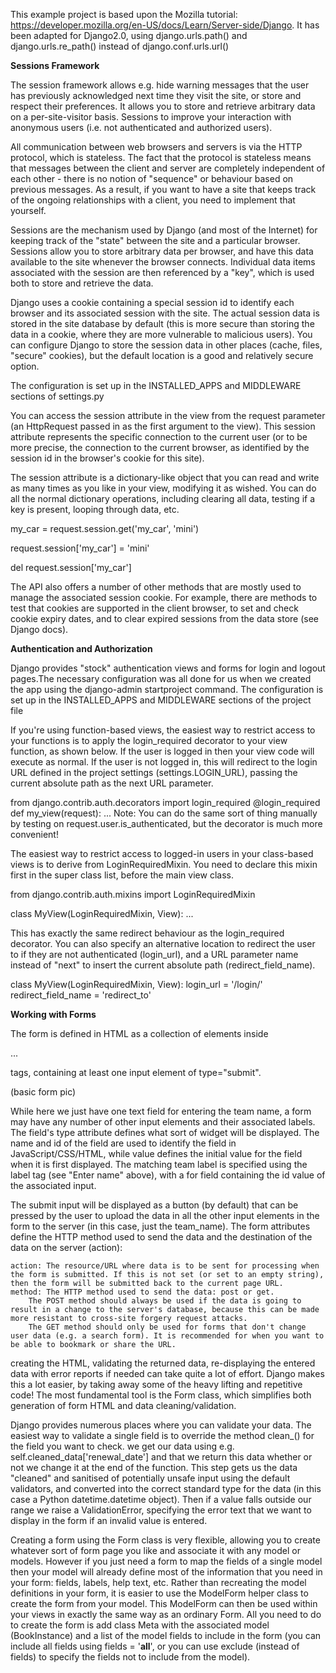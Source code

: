 This example project is based upon the Mozilla tutorial:  https://developer.mozilla.org/en-US/docs/Learn/Server-side/Django. It has been adapted for Django2.0, using django.urls.path() and django.urls.re_path() instead of django.conf.urls.url()

**Sessions Framework**

The session framework allows e.g. hide warning messages that the user
has previously acknowledged next time they visit the site, or store and
respect their preferences. It allows you to store and retrieve arbitrary
data on a per-site-visitor basis. Sessions to improve your interaction with anonymous users (i.e. not authenticated and authorized users).

All communication between web browsers and servers is via the HTTP
protocol, which is stateless. The fact that the protocol is stateless
means that messages between the client and server are completely
independent of each other - there is no notion of "sequence" or behaviour
based on previous messages. As a result, if you want to have a site that
keeps track of the ongoing relationships with a client, you need to implement
that yourself.

Sessions are the mechanism used by Django (and most of the Internet) for keeping track of the "state" between the site and a particular browser. Sessions allow you to store arbitrary data per browser, and have this data available to the site whenever the browser connects. Individual data items associated with the session are then referenced by a "key", which is used both to store and retrieve the data.

Django uses a cookie containing a special session id to identify each browser and its associated session with the site. The actual session data is stored in the site database by default (this is more secure than storing the data in a cookie, where they are more vulnerable to malicious users). You can configure Django to store the session data in other places (cache, files, "secure" cookies), but the default location is a good and relatively secure option.

The configuration is set up in the INSTALLED_APPS and MIDDLEWARE sections of settings.py

You can access the session attribute in the view from the request parameter (an HttpRequest passed in as the first argument to the view). This session attribute represents the specific connection to the current user (or to be more precise, the connection to the current browser, as identified by the session id in the browser's cookie for this site).

The session attribute is a dictionary-like object that you can read and write as many times as you like in your view, modifying it as wished. You can do all the normal dictionary operations, including clearing all data, testing if a key is present, looping through data, etc.



my_car = request.session.get('my_car', 'mini')

request.session['my_car'] = 'mini'

del request.session['my_car']

The API also offers a number of other methods that are mostly used to manage the associated session cookie.  For example, there are methods to test that cookies are supported in the client browser, to set and check cookie expiry dates, and to clear expired sessions from the data store (see Django docs).


**Authentication and Authorization**

Django provides "stock" authentication views and forms for login and logout pages.The necessary configuration was all done for us when we created the app using the django-admin startproject command. The configuration is set up in the INSTALLED_APPS and MIDDLEWARE sections of the project file

If you're using function-based views, the easiest way to restrict access to your functions is to apply the login_required decorator to your view function, as shown below. If the user is logged in then your view code will execute as normal. If the user is not logged in, this will redirect to the login URL defined in the project settings (settings.LOGIN_URL), passing the current absolute path as the next URL parameter.

from django.contrib.auth.decorators import login_required
@login_required
def my_view(request):
    ...
Note: You can do the same sort of thing manually by testing on request.user.is_authenticated, but the decorator is much more convenient!

The easiest way to restrict access to logged-in users in your class-based views is to derive from LoginRequiredMixin. You need to declare this mixin first in the super class list, before the main view class.

from django.contrib.auth.mixins import LoginRequiredMixin

class MyView(LoginRequiredMixin, View):
    ...

This has exactly the same redirect behaviour as the login_required decorator. You can also specify an alternative location to redirect the user to if they are not authenticated (login_url), and a URL parameter name instead of "next" to insert the current absolute path (redirect_field_name).

class MyView(LoginRequiredMixin, View):
    login_url = '/login/'
    redirect_field_name = 'redirect_to'

**Working with Forms**

The form is defined in HTML as a collection of elements inside <form>...</form> tags, containing at least one input element of type="submit".

(basic form pic)

While here we just have one text field for entering the team name, a form may have any number of other input elements and their associated labels. The field's type attribute defines what sort of widget will be displayed. The name and id of the field are used to identify the field in JavaScript/CSS/HTML, while value defines the initial value for the field when it is first displayed. The matching team label is specified using the label tag (see "Enter name" above), with a for field containing the id value of the associated input.

The submit input will be displayed as a button (by default) that can be pressed by the user to upload the data in all the other input elements in the form to the server (in this case, just the team_name). The form attributes define the HTTP method used to send the data and the destination of the data on the server (action):

    action: The resource/URL where data is to be sent for processing when the form is submitted. If this is not set (or set to an empty string), then the form will be submitted back to the current page URL.
    method: The HTTP method used to send the data: post or get.
        The POST method should always be used if the data is going to result in a change to the server's database, because this can be made more resistant to cross-site forgery request attacks.
        The GET method should only be used for forms that don't change user data (e.g. a search form). It is recommended for when you want to be able to bookmark or share the URL.

creating the HTML, validating the returned data, re-displaying the entered data with error reports if needed can take quite a lot of effort. Django makes this a lot easier, by taking away some of the heavy lifting and repetitive code! The most fundamental tool is the Form class, which simplifies both generation of form HTML and data cleaning/validation.

Django provides numerous places where you can validate your data. The easiest way to validate a single field is to override the method clean_<fieldname>() for the field you want to check. we get our data using e.g. self.cleaned_data['renewal_date'] and that we return this data whether or not we change it at the end of the function. This step gets us the data "cleaned" and sanitised of potentially unsafe input using the default validators, and converted into the correct standard type for the data (in this case a Python datetime.datetime object). Then if a value falls outside our range we raise a ValidationError, specifying the error text that we want to display in the form if an invalid value is entered.

Creating a form using the Form class is very flexible, allowing you to create whatever sort of form page you like and associate it with any model or models. However if you just need a form to map the fields of a single model then your model will already define most of the information that you need in your form: fields, labels, help text, etc. Rather than recreating the model definitions in your form, it is easier to use the ModelForm helper class to create the form from your model. This ModelForm can then be used within your views in exactly the same way as an ordinary Form.
 All you need to do to create the form is add class Meta with the associated model (BookInstance) and a list of the model fields to include in the form (you can include all fields using fields = '__all__', or you can use exclude (instead of fields) to specify the fields not to include from the model).

